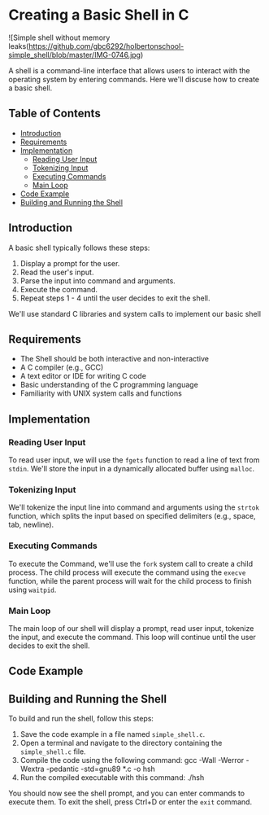 # Creating a Basic Shell in C

![Simple shell without memory leaks(https://github.com/gbc6292/holbertonschool-simple_shell/blob/master/IMG-0746.jpg)

A shell is a command-line interface that allows users to interact with the operating system by entering commands.  Here we'll discuse how to create a basic shell.

## Table of Contents

- [Introduction](#introduction)
- [Requirements](#requirements)
- [Implementation](#implementation)
  - [Reading User Input](#reading-user-input)
  - [Tokenizing Input](#tokenizing-input)
  - [Executing Commands](#executing-commands)
  - [Main Loop](#main-loop)
- [Code Example](#code-example)
- [Building and Running the Shell](#building-and-running-the-shell)

## Introduction

A basic shell typically follows these steps:

1. Display a prompt for the user.
2. Read the user's input.
3. Parse the input into command and arguments.
4. Execute the command.
5. Repeat steps 1 - 4 until the user decides to exit the shell.

We'll use standard C libraries and system calls to implement our basic shell

## Requirements

- The Shell should be both interactive and non-interactive
- A C compiler (e.g., GCC)
- A text editor or IDE for writing C code
- Basic understanding of the C programming language
- Familiarity with UNIX system calls and functions

## Implementation

### Reading User Input

To read user input, we will use the `fgets` function to read a line of text from `stdin`. We'll store the input in a dynamically allocated buffer using `malloc`.

### Tokenizing Input

We'll tokenize the input line into command and arguments using the `strtok` function, which splits the input based on specified delimiters (e.g., space, tab, newline).

### Executing Commands

To execute the Command, we'll use the `fork` system call to create a child process. The child process will execute the command using the `execve` function, while the parent process will wait for the child process to finish using `waitpid`.

### Main Loop

The main loop of our shell will display a prompt, read user input, tokenize the input, and execute the command. This loop will continue until the user decides to exit the shell.

## Code Example




## Building and Running the Shell

To build and run the shell, follow this steps:

1. Save the code example in a file named `simple_shell.c`.
2. Open a terminal and navigate to the directory containing the `simple_shell.c` file.
3. Compile the code using the following command: gcc -Wall -Werror -Wextra -pedantic -std=gnu89 *.c -o hsh
4. Run the compiled executable with this command: ./hsh

You should now see the shell prompt, and you can enter commands to execute them. To exit the shell, press Ctrl+D or enter the `exit` command.
